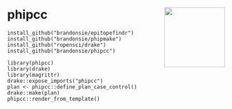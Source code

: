 # phipcc <img src="https://brandonsie.github.io/docs/phipcc.png" align="right" width="140">

```
install_github("brandonsie/epitopefindr")
install_github("brandonsie/phipmake")
install_github("ropensci/drake")
install_github("brandonsie/phipcc")

```


```
library(phipcc)
library(drake)
library(magrittr)
drake::expose_imports("phipcc")
plan <- phipcc::define_plan_case_control()
drake::make(plan)
phipcc::render_from_template()

```

